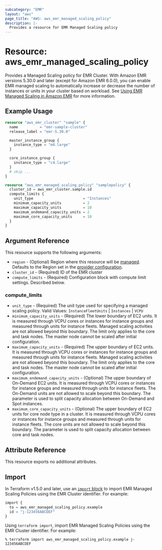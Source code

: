 ```yaml
---
subcategory: "EMR"
layout: "aws"
page_title: "AWS: aws_emr_managed_scaling_policy"
description: |-
  Provides a resource for EMR Managed Scaling policy
---
```


# Resource: aws_emr_managed_scaling_policy

Provides a Managed Scaling policy for EMR Cluster. With Amazon EMR versions 5.30.0 and later (except for Amazon EMR 6.0.0), you can enable EMR managed scaling to automatically increase or decrease the number of instances or units in your cluster based on workload. See [Using EMR Managed Scaling in Amazon EMR](https://docs.aws.amazon.com/emr/latest/ManagementGuide/emr-managed-scaling.html) for more information.

## Example Usage

```terraform
resource "aws_emr_cluster" "sample" {
  name          = "emr-sample-cluster"
  release_label = "emr-5.30.0"

  master_instance_group {
    instance_type = "m4.large"
  }

  core_instance_group {
    instance_type = "c4.large"
  }
  # skip ...
}

resource "aws_emr_managed_scaling_policy" "samplepolicy" {
  cluster_id = aws_emr_cluster.sample.id
  compute_limits {
    unit_type                       = "Instances"
    minimum_capacity_units          = 2
    maximum_capacity_units          = 10
    maximum_ondemand_capacity_units = 2
    maximum_core_capacity_units     = 10
  }
}
```

## Argument Reference

This resource supports the following arguments:

* `region` - (Optional) Region where this resource will be [managed](https://docs.aws.amazon.com/general/latest/gr/rande.html#regional-endpoints). Defaults to the Region set in the [provider configuration](https://registry.terraform.io/providers/hashicorp/aws/latest/docs#aws-configuration-reference).
* `cluster_id` - (Required) ID of the EMR cluster
* `compute_limits` - (Required) Configuration block with compute limit settings. Described below.

### compute_limits

* `unit_type` - (Required) The unit type used for specifying a managed scaling policy. Valid Values: `InstanceFleetUnits` | `Instances` | `VCPU`
* `minimum_capacity_units` - (Required) The lower boundary of EC2 units. It is measured through VCPU cores or instances for instance groups and measured through units for instance fleets. Managed scaling activities are not allowed beyond this boundary. The limit only applies to the core and task nodes. The master node cannot be scaled after initial configuration.
* `maximum_capacity_units` - (Required) The upper boundary of EC2 units. It is measured through VCPU cores or instances for instance groups and measured through units for instance fleets. Managed scaling activities are not allowed beyond this boundary. The limit only applies to the core and task nodes. The master node cannot be scaled after initial configuration.
* `maximum_ondemand_capacity_units` - (Optional) The upper boundary of On-Demand EC2 units. It is measured through VCPU cores or instances for instance groups and measured through units for instance fleets. The On-Demand units are not allowed to scale beyond this boundary. The parameter is used to split capacity allocation between On-Demand and Spot instances.
* `maximum_core_capacity_units` - (Optional) The upper boundary of EC2 units for core node type in a cluster. It is measured through VCPU cores or instances for instance groups and measured through units for instance fleets. The core units are not allowed to scale beyond this boundary. The parameter is used to split capacity allocation between core and task nodes.

## Attribute Reference

This resource exports no additional attributes.

## Import

In Terraform v1.5.0 and later, use an [`import` block](https://developer.hashicorp.com/terraform/language/import) to import EMR Managed Scaling Policies using the EMR Cluster identifier. For example:

```terraform
import {
  to = aws_emr_managed_scaling_policy.example
  id = "j-123456ABCDEF"
}
```

Using `terraform import`, import EMR Managed Scaling Policies using the EMR Cluster identifier. For example:

```console
% terraform import aws_emr_managed_scaling_policy.example j-123456ABCDEF
```
